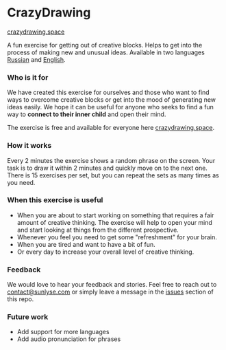 # CrazyDrawing

[crazydrawing.space](http://crazydrawin.space/)

A fun exercise for getting out of creative blocks. Helps to get into the process of making new and unusual ideas.
Available in two languages [Russian](http://crazydrawin.space/ru) and [English](http://crazydrawin.space/en).

### Who is it for

We have created this exercise for ourselves and those who want to find ways to overcome creative blocks or get into the mood of generating new ideas easily. We hope it can be useful for anyone who seeks to find a fun way to **connect to their inner child** and open their mind.

The exercise is free and available for everyone here [crazydrawing.space](http://crazydrawin.space/). 

### How it works

Every 2 minutes the exercise shows a random phrase on the screen. Your task is to draw it within 2 minutes and quickly move on to the next one.
There is 15 exercises per set, but you can repeat the sets as many times as you need.

### When this exercise is useful

 - When you are about to start working on something that requires a fair amount of creative thinking. The exercise will help to open your mind and start looking at things from the different prospective.
 - Whenever you feel you need to get some "refreshment" for your brain. 
 - When you are tired and want to have a bit of fun.
 - Or every day to increase your overall level of creative thinking.

 ### Feedback

 We would love to hear your feedback and stories. Feel free to reach out to <contact@sunlyse.com> or simply leave a message in the [issues](https://github.com/sunlyse/crazydrawing/issues) section of this repo.

 ### Future work

 - Add support for more languages
 - Add audio pronunciation for phrases